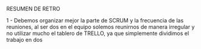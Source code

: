 RESUMEN DE RETRO

1 - Debemos organizar mejor la parte de SCRUM y la frecuencia de las reuniones, al ser dos en el equipo solemos reunirnos de manera irregular y no utilizar mucho el tablero de TRELLO, ya que simplemente dividimos el trabajo en dos
